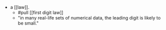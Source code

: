- a [[law]].
  - #pull [[first digit law]]
  - "in many real-life sets of numerical data, the leading digit is likely to be small."

